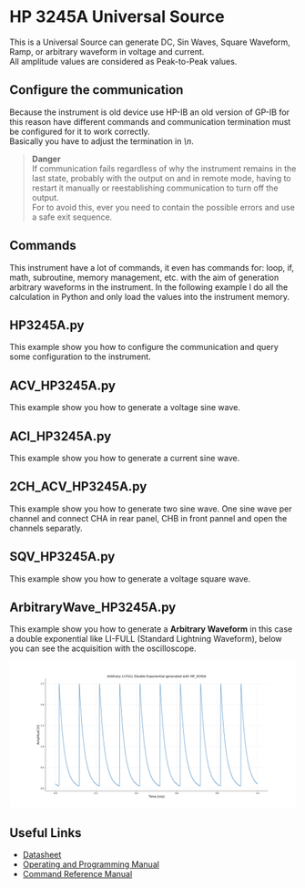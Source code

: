 # HP 3245A Universal Source

This is a Universal Source can generate DC, Sin Waves, Square Waveform, Ramp, or arbitrary waveform in voltage and current.  
All amplitude values are considered as Peak-to-Peak values.
## Configure the communication

Because the instrument is old device use HP-IB an old version of GP-IB for this reason have different commands and communication termination must be configured for it to work correctly.  
Basically you have to adjust the termination in *\n*.

> **Danger**  
> If communication fails regardless of why the instrument remains in the last state, probably with the output on and in remote mode, having to restart it manually or reestablishing communication to turn off the output.  
For to avoid this, ever you need to contain the possible errors and use a safe exit sequence.

## Commands

This instrument have a lot of commands, it even has commands for: loop, if, math, subroutine, memory management, etc. with the aim of generation arbitrary waveforms in the instrument. In the following example I do all the calculation in Python and only load the values into the instrument memory.


## HP3245A.py

This example show you how to configure the communication and query some configuration to the instrument.

## ACV_HP3245A.py

This example show you how to generate a voltage sine wave.

## ACI_HP3245A.py

This example show you how to generate a current sine wave.

## 2CH_ACV_HP3245A.py

This example show you how to generate two sine wave.  One sine wave per channel and connect
CHA in rear panel, CHB in front pannel and open the channels separatly.

## SQV_HP3245A.py

This example show you how to generate a voltage square wave.

## ArbitraryWave_HP3245A.py

This example show you how to generate a **Arbitrary Waveform** in this case a double exponential like LI-FULL (Standard Lightning Waveform), below you can see the acquisition with the oscilloscope.

![Alt-Text](https://github.com/juliancabaleiro/pyvisa-examples/blob/main/doc/images/arb-hp3245-Wfm.png)

## Useful Links

- [Datasheet](https://www.testequipmenthq.com/datasheets/Agilent-3245A-Datasheet.pdf)
- [Operating and Programming Manual](https://xdevs.com/doc/HP_Agilent_Keysight/HP%203245A%20Operating%20%26%20Programming.pdf)
- [Command Reference Manual](https://xdevs.com/doc/HP_Agilent_Keysight/HP%203245A%20Command%20Reference.pdf)
